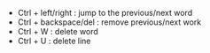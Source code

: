 * Ctrl + left/right : jump to the previous/next word
* Ctrl + backspace/del : remove previous/next work
* Ctrl + W : delete word
* Ctrl + U : delete line
